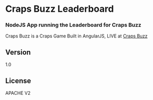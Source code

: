 # Craps Buzz Leaderboard
### NodeJS App running the Leaderboard for Craps Buzz

Craps Buzz is a Craps Game Built in AngularJS, LIVE at [Craps Buzz]

Version
----

1.0

License
----

APACHE V2

[craps buzz]:http://www.3waycraps.com
[how to run things locally]:https://github.com/mrdoob/three.js/wiki/How-to-run-things-locally

